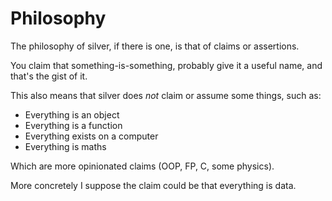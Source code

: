 
Philosophy
==========

The philosophy of silver, if there is one, is that of claims or assertions.

You claim that something-is-something, probably give it a useful name, and that's the gist of it.

This also means that silver does *not* claim or assume some things, such as:

* Everything is an object
* Everything is a function
* Everything exists on a computer
* Everything is maths

Which are more opinionated claims (OOP, FP, C, some physics).

More concretely I suppose the claim could be that everything is data.
